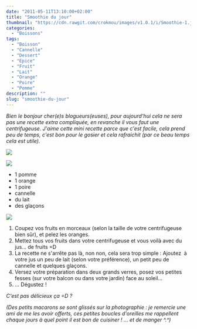 ```yaml
---
date: "2011-05-11T13:10:00+02:00"
title: "Smoothie du jour"
thumbnail: "https://cdn.rawgit.com/crokmou/images/v1.0.1/i/Smoothie-1.jpg"
categories:
  - "Boissons"
tags:
  - "Boisson"
  - "Cannelle"
  - "Dessert"
  - "Epice"
  - "Fruit"
  - "Lait"
  - "Orange"
  - "Poire"
  - "Pomme"
description: ""
slug: "smoothie-du-jour"
---
```


_Bien le bonjour cher(e)s blogueurs(euses), pour aujourd'hui cela ne sera pas une recette extra compliquée, en revanche il vous faut une centrifugeuse. J'aime cette mini recette parce que c'est facile, cela prend peu de temps, c'est bon pour le gosier et cela rafraichit (par ce beau temps cela est utile)._

[![](http://3.bp.blogspot.com/-9FBrPrKGRvU/TbwwFfpy-kI/AAAAAAAAAF4/WL4YEVrGI6o/s320/2pers.jpg)](http://3.bp.blogspot.com/-9FBrPrKGRvU/TbwwFfpy-kI/AAAAAAAAAF4/WL4YEVrGI6o/s1600/2pers.jpg)

[![](http://1.bp.blogspot.com/-kNuVk2YnFJc/Tcp8TWGDHoI/AAAAAAAAAHw/3ZnIwRTpRSc/s400/Smoothie+2.jpg)](http://1.bp.blogspot.com/-kNuVk2YnFJc/Tcp8TWGDHoI/AAAAAAAAAHw/3ZnIwRTpRSc/s1600/Smoothie+2.jpg)

*   1 pomme
*   1 orange
*   1 poire
*   cannelle
*   du lait
*   des glaçons

[![](http://4.bp.blogspot.com/-jD2raKy-t_w/Tabb3lV3eGI/AAAAAAAAAEk/G2RYajmhinM/s320/preparation.jpg)](http://4.bp.blogspot.com/-jD2raKy-t_w/Tabb3lV3eGI/AAAAAAAAAEk/G2RYajmhinM/s1600/preparation.jpg)

1.  Coupez vos fruits en morceaux (selon la taille de votre centrifugeuse bien sûr), et pelez les oranges.
2.  Mettez tous vos fruits dans votre centrifugeuse et vous voilà avec du jus... de fruits =D
3.  La recette ne s'arrête pas là, non non, cela sera trop simple : Ajoutez  à votre jus un peu de lait (selon votre préférence), un petit peu de cannelle et quelques glaçons.
4.  Versez votre préparation dans deux grands verres, posez vos petites fesses (sur votre balcon ou dans votre jardin) face au soleil...
5.  ... Dégustez !

_C'est pas délicieux ça =D ?_<a name="more"></a>

_(Des petits macarons se sont glissés sur la photographie : je remercie une ami de me les avoir offerts, ces petites boucles d'oreilles me rappellent chaque jours à quel point il est bon de cuisiner ! ... et de manger ^.^)_